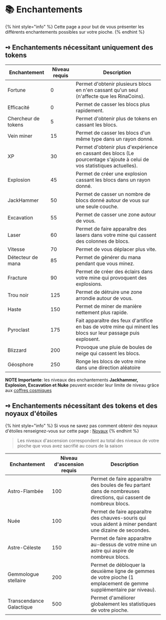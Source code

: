 # 📚 Enchantements

{% hint style="info" %}
Cette page a pour but de vous présenter les différents enchantements possibles sur votre pioche.
{% endhint %}

## **➺** Enchantements nécessitant uniquement des tokens

| Enchantement        | Niveau requis | Description                                                                                                                              |
| ------------------- | ------------- | ---------------------------------------------------------------------------------------------------------------------------------------- |
| Fortune             | 0             | Permet d'obtenir plusieurs blocs en n'en cassant qu'un seul (n'affecte que les RinaCoins).                                               |
| Efficacité          | 0             | Permet de casser les blocs plus rapidement.                                                                                              |
| Chercheur de tokens | 5             | Permet d'obtenir plus de tokens en cassant les blocs.                                                                                    |
| Vein miner          | 15            | Permet de casser les blocs d'un même type dans un rayon donné.                                                                           |
| XP                  | 30            | Permet d'obtenir plus d'expérience en cassant des blocs (Le pourcentage s'ajoute à celui de vos statistiques actuelles).                 |
| Explosion           | 45            | Permet de créer une explosion cassant les blocs dans un rayon donné.                                                                     | 
| JackHammer          | 50            | Permet de casser un nombre de blocs donné autour de vous sur une seule couche.                                                           |
| Excavation          | 55            | Permet de casser une zone autour de vous.                                                                                                |
| Laser               | 60            | Permet de faire apparaître des lasers dans votre mine qui cassent des colonnes de blocs.                                                 | 
| Vitesse             | 70            | Permet de vous déplacer plus vite.                                                                                                       |
| Détecteur de mana   | 85            | Permet de générer du mana pendant que vous minez.                                                                                        |
| Fracture            | 90            | Permet de créer des éclairs dans votre mine qui provoquent des explosions.                                                               |
| Trou noir           | 125           | Permet de détruire une zone arrondie autour de vous.                                                                                     |
| Haste               | 150           | Permet de miner de manière nettement plus rapide.                                                                                        |
| Pyroclast           | 175           | Fait apparaître des feux d'artifice en bas de votre mine qui minent les blocs sur leur passage puis explosent.                           |
| Blizzard            | 200           | Provoque une pluie de boules de neige qui cassent les blocs.                                                                             |
| Géosphore           | 250           | Ronge les blocs de votre mine dans une direction aléatoire                                                                               |

**NOTE Importante**: les niveaux des enchantements **Jackhammer, Explosion, Excavation et Nuke** peuvent excéder leur limite de niveau grâce aux [coffres cosmiques](../rsc/coffres_cosmiques.md)


## **➺** Enchantements nécessitant des tokens et des noyaux d'étoiles

{% hint style="info" %}
Si vous ne savez pas comment obtenir des noyaux d'étoiles renseignez-vous sur cette page : [Noyaux](noyaux.md)
{% endhint %}

> Les niveaux d'ascension correspondent au total des niveaux de votre pioche que vous avez sacrifié au cours de la saison

| Enchantement             | Niveau d'ascension requis | Description                                                                                                         |
| ------------------------ | ------------------------- | ------------------------------------------------------------------------------------------------------------------- |
| Astro-Flambée            | 100                       | Permet de faire apparaître des boules de feu partant dans de nombreuses directions, qui cassent de nombreux blocs.  |
| Nuée                     | 100                       | Permet de faire apparaître des chauves-souris qui vous aident à miner pendant une dizaine de secondes.              |
| Astre-Céleste            | 150                       | Permet de faire apparaître au-dessus de votre mine un astre qui aspire de nombreux blocs.                           |
| Gemmologue stellaire     | 200                       | Permet de débloquer la deuxième ligne de gemmes de votre pioche (1 emplacement de gemme supplémentaire par niveau). |
| Transcendance Galactique | 500                       | Permet d'améliorer globalement les statistiques de votre pioche.                                                    |
